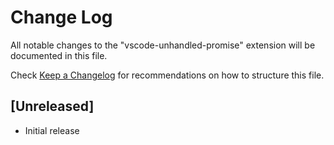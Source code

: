 # Change Log
All notable changes to the "vscode-unhandled-promise" extension will be documented in this file.

Check [Keep a Changelog](http://keepachangelog.com/) for recommendations on how to structure this file.

## [Unreleased]
- Initial release